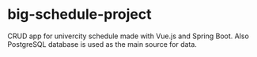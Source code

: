 # big-schedule-project
CRUD app for univercity schedule made with Vue.js and Spring Boot. Also PostgreSQL database is used as the main source for data.
